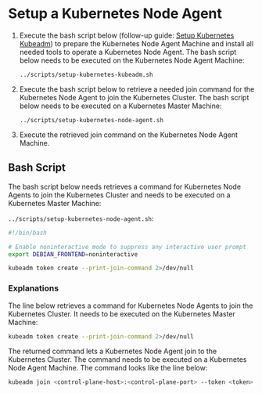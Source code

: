 # Setup a Kubernetes Node Agent

1. Execute the bash script below (follow-up guide: [Setup Kubernetes Kubeadm](docs/setup-kubernetes-kubeadm.md)) to prepare the Kubernetes Node Agent Machine and install all needed tools to operate a Kubernetes Node Agent. The bash script below needs to be executed on the Kubernetes Node Agent Machine:

   `../scripts/setup-kubernetes-kubeadm.sh`

2. Execute the bash script below to retrieve a needed join command for the Kubernetes Node Agent to join the Kubernetes Cluster. The bash script below needs to be executed on a Kubernetes Master Machine:

   `../scripts/setup-kubernetes-node-agent.sh`

3. Execute the retrieved join command on the Kubernetes Node Agent Machine.

## Bash Script

The bash script below needs retrieves a command for Kubernetes Node Agents to join the Kubernetes Cluster and needs to be executed on a Kubernetes Master Machine:

`../scripts/setup-kubernetes-node-agent.sh`:

```bash
#!/bin/bash

# Enable noninteractive mode to suppress any interactive user prompt
export DEBIAN_FRONTEND=noninteractive

kubeadm token create --print-join-command 2>/dev/null

```

### Explanations

The line below retrieves a command for Kubernetes Node Agents to join the Kubernetes Cluster. It needs to be executed on the Kubernetes Master Machine:

```bash
kubeadm token create --print-join-command 2>/dev/null
```

The returned command lets a Kubernetes Node Agent join to the Kubernetes Cluster. The command needs to be executed on a Kubernetes Node Agent Machine. The command looks like the line below:

```bash
kubeadm join <control-plane-host>:<control-plane-port> --token <token> --discovery-token-ca-cert-hash sha256:<hash>
```

